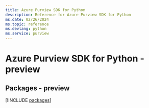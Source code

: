 ```yaml
---
title: Azure Purview SDK for Python
description: Reference for Azure Purview SDK for Python
ms.date: 02/26/2024
ms.topic: reference
ms.devlang: python
ms.service: purview
---
```

# Azure Purview SDK for Python - preview
## Packages - preview
[!INCLUDE [packages](purview-index.md)]